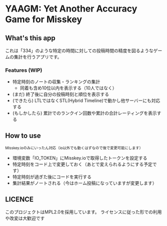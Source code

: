# YAAGM: Yet Another Accuracy Game for Misskey

## What's this app
これは「334」のような特定の時間に対しての投稿時間の精度を図るようなゲームの集計を行うアプリです。

### Features (WIP)
- 特定時刻のノートの収集・ランキングの集計
  - 同着も含め10位以内を表示する（10人ではなく）
- (まだ) 終了後に自分の投稿時刻と順位を表示する
- (できたら) LTLではなくSTL(Hybrid Timeline)で動かし他サーバーにも対応する
- (もしかしたら) 累計でのランクイン回数や累計の合計レーティングを表示する

## How to use
<small>Misskey.ioのみにいったん対応（io以外でも動くはずなので後で変更可能にします）</small>
- 環境変数「IO_TOKEN」にMisskey.ioで取得したトークンを設定する
- 特定時刻をコード上で変更しておく（あとで変えられるようにする予定です）
- 特定時刻が過ぎた後にコードを実行する
- 集計結果がノートされる（今はホーム投稿になっていますが変更します）

## LICENCE
このプロジェクトはMPL2.0を採用しています。
ライセンスに従った形での利用や改変は大歓迎です